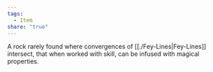 ```yaml
---
tags:
  - Item
share: "true"
---
```



A rock rarely found where convergences of [[./Fey-Lines|Fey-Lines]] intersect, that when worked with skill, can be infused with magical properties.